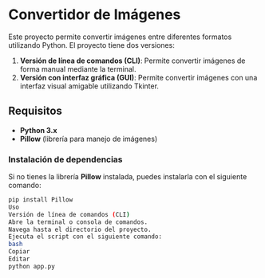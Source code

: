 # Convertidor de Imágenes

Este proyecto permite convertir imágenes entre diferentes formatos utilizando Python. El proyecto tiene dos versiones:

1. **Versión de línea de comandos (CLI)**: Permite convertir imágenes de forma manual mediante la terminal.
2. **Versión con interfaz gráfica (GUI)**: Permite convertir imágenes con una interfaz visual amigable utilizando Tkinter.

## Requisitos

- **Python 3.x**
- **Pillow** (librería para manejo de imágenes)
  
### Instalación de dependencias

Si no tienes la librería **Pillow** instalada, puedes instalarla con el siguiente comando:

```bash
pip install Pillow
Uso
Versión de línea de comandos (CLI)
Abre la terminal o consola de comandos.
Navega hasta el directorio del proyecto.
Ejecuta el script con el siguiente comando:
bash
Copiar
Editar
python app.py
